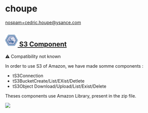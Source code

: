 # choupe
  <nospam+cedric.houpe@ysance.com>

## <a href='./components/S3 Component/readme.md'><img src='./components/S3 Component/logo.jpg' width='40' height='40'> S3 Component</a>
 :warning: Compatibility not known

In order to use S3 of Amazon, we have made somme components : 
- tS3Connection
- tS3BucketCreate/List/EXist/Detlete
- tS3Object Download/Upload/List/Exist/Delete

Theses components use Amazon Library, present in the zip file.

<img src='./components/S3 Component/sample.jpg'>
